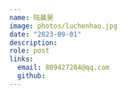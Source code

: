 ```yaml
---
name: 陆晨昊
image: photos/luchenhao.jpg
date: "2023-09-01"
description: 
role: post
links:
  email: 809427284@qq.com
  github: 
---
```

